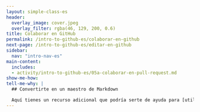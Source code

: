 ```yaml
---
layout: simple-class-es
header:
  overlay_image: cover.jpeg
  overlay_filter: rgba(46, 129, 200, 0.6)
title: Colaborar en GitHub
permalink: /intro-to-github-es/colaborar-en-github
next-page: /intro-to-github-es/editar-en-github
sidebar:
  nav: "intro-nav-es"
main-content:
  includes:
  - activity/intro-to-github-es/05a-colaborar-en-pull-request.md
show-me-how:
tell-me-why: |
  ## Convertirte en un maestro de Markdown

  Aquí tienes un recurso adicional que podría serte de ayuda para [utilizar Markdown en GitHub](https://guides.github.com/features/mastering-markdown/).
---
```

